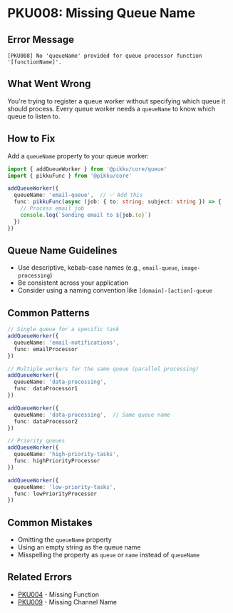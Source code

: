 # PKU008: Missing Queue Name

## Error Message

```
[PKU008] No 'queueName' provided for queue processor function '[functionName]'.
```

## What Went Wrong

You're trying to register a queue worker without specifying which queue it should process. Every queue worker needs a `queueName` to know which queue to listen to.

## How to Fix

Add a `queueName` property to your queue worker:

```typescript
import { addQueueWorker } from '@pikku/core/queue'
import { pikkuFunc } from '@pikku/core'

addQueueWorker({
  queueName: 'email-queue',  // ✅ Add this
  func: pikkuFunc(async (job: { to: string; subject: string }) => {
    // Process email job
    console.log(`Sending email to ${job.to}`)
  })
})
```

## Queue Name Guidelines

- Use descriptive, kebab-case names (e.g., `email-queue`, `image-processing`)
- Be consistent across your application
- Consider using a naming convention like `[domain]-[action]-queue`

## Common Patterns

```typescript
// Single queue for a specific task
addQueueWorker({
  queueName: 'email-notifications',
  func: emailProcessor
})

// Multiple workers for the same queue (parallel processing)
addQueueWorker({
  queueName: 'data-processing',
  func: dataProcessor1
})

addQueueWorker({
  queueName: 'data-processing',  // Same queue name
  func: dataProcessor2
})

// Priority queues
addQueueWorker({
  queueName: 'high-priority-tasks',
  func: highPriorityProcessor
})

addQueueWorker({
  queueName: 'low-priority-tasks',
  func: lowPriorityProcessor
})
```

## Common Mistakes

- Omitting the `queueName` property
- Using an empty string as the queue name
- Misspelling the property as `queue` or `name` instead of `queueName`

## Related Errors

- [PKU004](./pku004.md) - Missing Function
- [PKU009](./pku009.md) - Missing Channel Name
